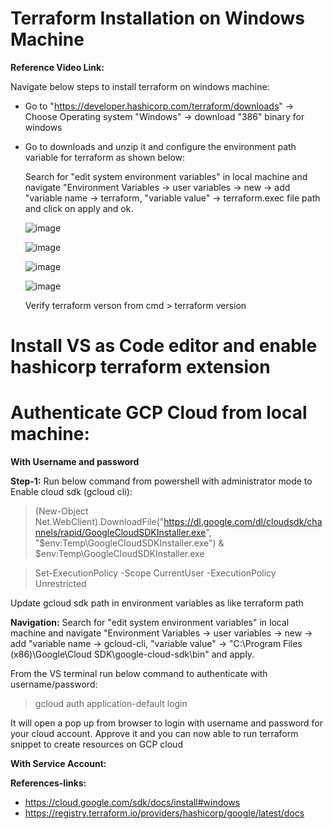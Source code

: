 # Terraform Installation on Windows Machine
**Reference Video Link:**

Navigate below steps to install terraform on windows machine:
- Go to "https://developer.hashicorp.com/terraform/downloads" -> Choose Operating system "Windows" -> download "386" binary for windows
- Go to downloads and unzip it and configure the environment path variable for terraform as shown below:

  Search for "edit system environment variables" in local machine and navigate "Environment Variables ->  user variables -> new -> add  "variable name -> terraform, "variable value" -> terraform.exec file path
  and click on apply and ok.
  
  ![image](https://github.com/zero2heroeasy/GCP-Cloud/assets/138552899/9503fdd5-dc78-44c6-964c-8eab63be8409)

  ![image](https://github.com/zero2heroeasy/GCP-Cloud/assets/138552899/2e395f26-c06f-437e-a8c3-eb2f8a6c2446)

  ![image](https://github.com/zero2heroeasy/GCP-Cloud/assets/138552899/c8a8f185-44bb-49f4-a047-ea9c76ab4515)

  ![image](https://github.com/zero2heroeasy/GCP-Cloud/assets/138552899/2022d619-b3e1-43bf-9bb6-bda78e40e586)

  Verify terraform verson from cmd > terraform version

# Install VS as Code editor and enable hashicorp terraform extension

# Authenticate GCP Cloud from local machine:

**With Username and password**

  **Step-1:** Run below command from powershell with administrator mode to Enable cloud sdk (gcloud cli):

  > (New-Object Net.WebClient).DownloadFile("https://dl.google.com/dl/cloudsdk/channels/rapid/GoogleCloudSDKInstaller.exe", "$env:Temp\GoogleCloudSDKInstaller.exe") & $env:Temp\GoogleCloudSDKInstaller.exe

  > Set-ExecutionPolicy -Scope CurrentUser -ExecutionPolicy Unrestricted
  
  Update gcloud sdk path in environment variables as like terraform path
  
  **Navigation:**
  Search for "edit system environment variables" in local machine and navigate "Environment Variables ->  user variables -> new -> add  "variable name -> gcloud-cli, "variable value" -> "C:\Program Files (x86)\Google\Cloud SDK\google-cloud-sdk\bin" and apply.

  From the VS terminal run below command to authenticate with username/password:

  > gcloud auth application-default login
  
  It will open a pop up from browser to login with username and password for your cloud account. Approve it and you can now able to run terraform snippet to create resources on GCP cloud

**With Service Account:**

**References-links:**
- https://cloud.google.com/sdk/docs/install#windows
- https://registry.terraform.io/providers/hashicorp/google/latest/docs


  
